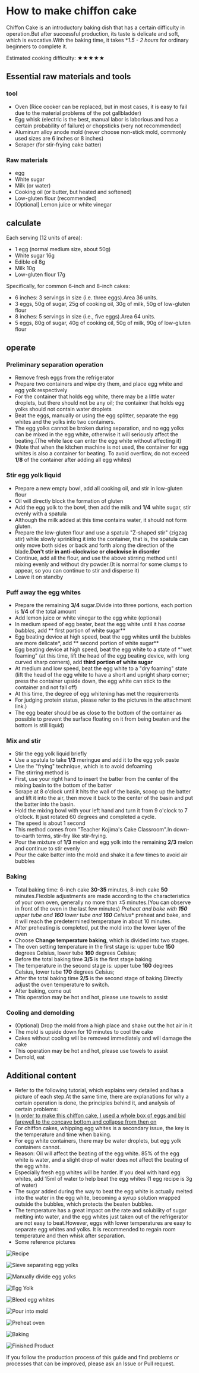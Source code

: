 # How to make chiffon cake

Chiffon Cake is an introductory baking dish that has a certain difficulty in operation.But after successful production, its taste is delicate and soft, which is evocative.With the baking time, it takes **1.5 - 2 hours* for ordinary beginners to complete it.

Estimated cooking difficulty: ★★★★★

## Essential raw materials and tools

### tool

* Oven (Rice cooker can be replaced, but in most cases, it is easy to fail due to the material problems of the pot gallbladder)
* Egg whisk (electric is the best, manual labor is laborious and has a certain probability of failure) or chopsticks (very not recommended)
* Aluminum alloy anode mold (never choose non-stick mold, commonly used sizes are 6 inches or 8 inches)
* Scraper (for stir-frying cake batter)

### Raw materials

- egg
- White sugar
- Milk (or water)
- Cooking oil (or butter, but heated and softened)
- Low-gluten flour (recommended)
- [Optional] Lemon juice or white vinegar

## calculate

Each serving (12 units of area):

- 1 egg (normal medium size, about 50g)
- White sugar 16g
- Edible oil 8g
- Milk 10g
- Low-gluten flour 17g

Specifically, for common 6-inch and 8-inch cakes:

* 6 inches: 3 servings in size (i.e. three eggs).Area 36 units.
* 3 eggs, 50g of sugar, 25g of cooking oil, 30g of milk, 50g of low-gluten flour
* 8 inches: 5 servings in size (i.e., five eggs).Area 64 units.
* 5 eggs, 80g of sugar, 40g of cooking oil, 50g of milk, 90g of low-gluten flour

## operate

### Preliminary separation operation

* Remove fresh eggs from the refrigerator
* Prepare two containers and wipe dry them, and place egg white and egg yolk respectively
* For the container that holds egg white, there may be a little water droplets, but there should not be any oil; the container that holds egg yolks should not contain water droplets
* Beat the eggs, manually or using the egg splitter, separate the egg whites and the yolks into two containers.
* The egg yolks cannot be broken during separation, and no egg yolks can be mixed in the egg white, otherwise it will seriously affect the beating.(The white lace can enter the egg white without affecting it)
* (Note that when the kitchen machine is not used, the container for egg whites is also a container for beating. To avoid overflow, do not exceed **1/8** of the container after adding all egg whites)

### Stir egg yolk liquid

* Prepare a new empty bowl, add all cooking oil, and stir in low-gluten flour
* Oil will directly block the formation of gluten
* Add the egg yolk to the bowl, then add the milk and **1/4** white sugar, stir evenly with a spatula
* Although the milk added at this time contains water, it should not form gluten.
* Prepare the low-gluten flour and use a spatula "Z-shaped stir" (zigzag stir) while slowly sprinkling it into the container, that is, the spatula can only move both sides or back and forth along the direction of the blade.**Don't stir in anti-clockwise or clockwise in disorder**
* Continue, add all the flour, and use the above stirring method until mixing evenly and without dry powder.(It is normal for some clumps to appear, so you can continue to stir and disperse it)
* Leave it on standby

### Puff away the egg whites

* Prepare the remaining **3/4** sugar.Divide into three portions, each portion is **1/4** of the total amount
* Add lemon juice or white vinegar to the egg white (optional)
* In medium speed of egg beater, beat the egg white until it has *coarse bubbles*, add ** first portion of white sugar**
* Egg beating device at high speed, beat the egg whites until the bubbles are more delicate*, add ** second portion of white sugar**
* Egg beating device at high speed, beat the egg white to a state of *"wet foaming" (at this time, lift the head of the egg beating device, with long curved sharp corners), add **third portion of white sugar**
* At medium and low speed, beat the egg white to a "dry foaming" state (lift the head of the egg white to have a short and upright sharp corner; press the container upside down, the egg white can stick to the container and not fall off)
* At this time, the degree of egg whitening has met the requirements
* For judging protein status, please refer to the pictures in the attachment link.)
* The egg beater should be as close to the bottom of the container as possible to prevent the surface floating on it from being beaten and the bottom is still liquid)

### Mix and stir

* Stir the egg yolk liquid briefly
* Use a spatula to take **1/3** meringue and add it to the egg yolk paste
* Use the "frying" technique, which is to avoid defoaming
* The stirring method is
* First, use your right hand to insert the batter from the center of the mixing basin to the bottom of the batter
* Scrape at 8 o'clock until it hits the wall of the basin, scoop up the batter and lift it into the air, then move it back to the center of the basin and put the batter into the basin.
* Hold the mixing bowl with your left hand and turn it from 9 o'clock to 7 o'clock. It just rotated 60 degrees and completed a cycle.
* The speed is about 1 second
* This method comes from "Teacher Kojima's Cake Classroom".In down-to-earth terms, stir-fry like stir-frying.
* Pour the mixture of **1/3** melon and egg yolk into the remaining **2/3** melon and continue to stir evenly
* Pour the cake batter into the mold and shake it a few times to avoid air bubbles

### Baking

* Total baking time: 6-inch cake **30-35** minutes, 8-inch cake **50** minutes.Flexible adjustments are made according to the characteristics of your own oven, generally no more than $\pm 5$ minutes.(You can observe in front of the oven in the last few minutes)
*Preheat and bake with **150** upper tube and **160** lower tube and **160** Celsius** preheat and bake, and it will reach the predetermined temperature in about 10 minutes.
* After preheating is completed, put the mold into the lower layer of the oven
* Choose **Change temperature baking**, which is divided into two stages.
* The oven setting temperature in the first stage is: upper tube **150** degrees Celsius, lower tube **160** degrees Celsius;
* Before the total baking time **3/5** is the first stage baking
* The temperature in the second stage is: upper tube **160** degrees Celsius, lower tube **170** degrees Celsius;
* After the total baking time **2/5** is the second stage of baking.Directly adjust the oven temperature to switch.
* After baking, come out
* This operation may be hot and hot, please use towels to assist

### Cooling and demolding

- (Optional) Drop the mold from a high place and shake out the hot air in it
- The mold is upside down for 10 minutes to cool the cake
- Cakes without cooling will be removed immediately and will damage the cake
- This operation may be hot and hot, please use towels to assist
- Demold, eat

## Additional content

- Refer to the following tutorial, which explains very detailed and has a picture of each step.At the same time, there are explanations for why a certain operation is done, the principles behind it, and analysis of certain problems:
- [In order to make this chiffon cake, I used a whole box of eggs and bid farewell to the concave bottom and collapse from then on](https://zhuanlan.zhihu.com/p/86865919)
- For chiffon cakes, whipping egg whites is a secondary issue, the key is the temperature and time when baking.
- For egg white containers, there may be water droplets, but egg yolk containers cannot.
- Reason: Oil will affect the beating of the egg white. 85% of the egg white is water, and a slight drop of water does not affect the beating of the egg white.
- Especially fresh egg whites will be harder. If you deal with hard egg whites, add 15ml of water to help beat the egg whites (1 egg recipe is 3g of water)
- The sugar added during the way to beat the egg white is actually melted into the water in the egg white, becoming a syrup solution wrapped outside the bubbles, which protects the beaten bubbles.
- The temperature has a great impact on the rate and solubility of sugar melting into water, and the egg whites just taken out of the refrigerator are not easy to beat.However, eggs with lower temperatures are easy to separate egg whites and yolks. It is recommended to regain room temperature and then whisk after separation.
- Some reference pictures

![Recipe](./IMG_1516.jpg)

![Sieve separating egg yolks](./DSC08606.jpg)

![Manually divide egg yolks](./DSC08608.jpg)

![Egg Yolk](./DSC08612.jpg)

![Bleed egg whites](./IMG_0269.jpg)

![Pour into mold](./DSC08618.jpg)

![Preheat oven](./DSC08621.jpg)

![Baking](./DSC08627.jpg)

![Finished Product](./DSC08716.jpg)

If you follow the production process of this guide and find problems or processes that can be improved, please ask an Issue or Pull request.